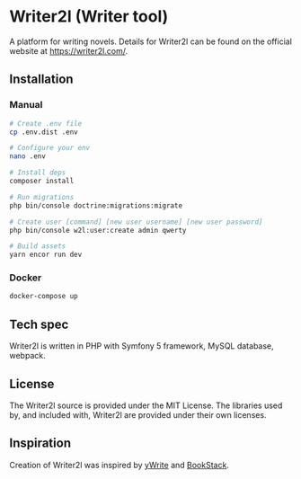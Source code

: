 # Writer2l (Writer tool)

A platform for writing novels. Details for Writer2l can be found on the official website at https://writer2l.com/.

## Installation
### Manual
``` bash
# Create .env file
cp .env.dist .env

# Configure your env
nano .env

# Install deps
composer install

# Run migrations
php bin/console doctrine:migrations:migrate

# Create user [command] [new user username] [new user password]
php bin/console w2l:user:create admin qwerty

# Build assets
yarn encor run dev
```
### Docker
``` bash
docker-compose up
```
## Tech spec
Writer2l is written in PHP with Symfony 5 framework, MySQL database, webpack.

## License

The Writer2l source is provided under the MIT License. The libraries used by, and included with, Writer2l are provided under their own licenses.

## Inspiration

Creation of Writer2l was inspired by [yWrite](http://www.spacejock.com/yWriter6.html) and [BookStack](https://www.bookstackapp.com/).
